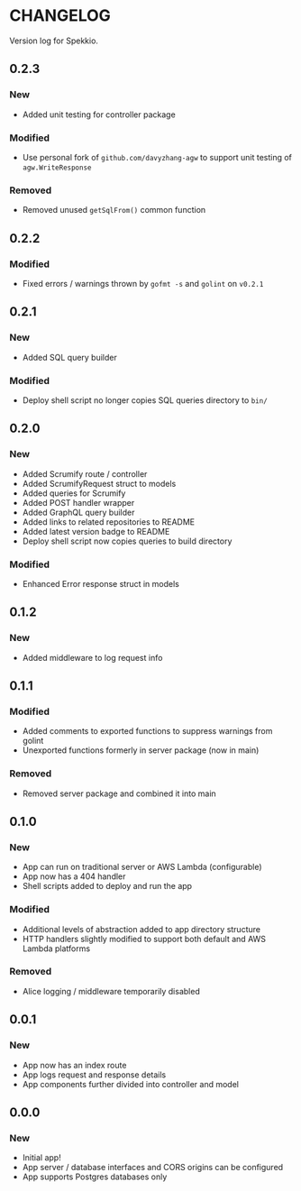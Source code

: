 # CHANGELOG

Version log for Spekkio.

## 0.2.3
### New
- Added unit testing for controller package
### Modified
- Use personal fork of `github.com/davyzhang-agw` to support unit testing of `agw.WriteResponse`
### Removed
- Removed unused `getSqlFrom()` common function

## 0.2.2
### Modified
- Fixed errors / warnings thrown by `gofmt -s` and `golint` on `v0.2.1`

## 0.2.1
### New
- Added SQL query builder
### Modified
- Deploy shell script no longer copies SQL queries directory to `bin/`

## 0.2.0
### New
- Added Scrumify route / controller
- Added ScrumifyRequest struct to models
- Added queries for Scrumify
- Added POST handler wrapper
- Added GraphQL query builder
- Added links to related repositories to README
- Added latest version badge to README
- Deploy shell script now copies queries to build directory
### Modified
- Enhanced Error response struct in models

## 0.1.2
### New
- Added middleware to log request info

## 0.1.1
### Modified
- Added comments to exported functions to suppress warnings from golint
- Unexported functions formerly in server package (now in main)
### Removed
- Removed server package and combined it into main

## 0.1.0
### New
- App can run on traditional server or AWS Lambda (configurable)
- App now has a 404 handler
- Shell scripts added to deploy and run the app
### Modified
- Additional levels of abstraction added to app directory structure
- HTTP handlers slightly modified to support both default and AWS Lambda platforms
### Removed
- Alice logging / middleware temporarily disabled

## 0.0.1
### New
- App now has an index route
- App logs request and response details
- App components further divided into controller and model

## 0.0.0
### New
- Initial app!
- App server / database interfaces and CORS origins can be configured
- App supports Postgres databases only
